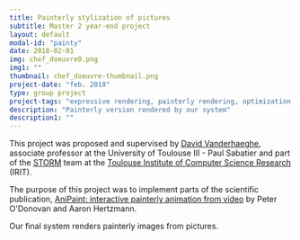 ```yaml
---
title: Painterly stylization of pictures
subtitle: Master 2 year-end project
layout: default
modal-id: "painty"
date: 2018-02-01
img: chef_doeuvre0.png
img1: ""
thumbnail: chef_doeuvre-thumbnail.png
project-date: "feb. 2018"
type: group project
project-tags: "expressive rendering, painterly rendering, optimization problem, image processing"
description: "Painterly version rendered by our system"
description1: ""
---
```


This project was proposed and supervised by [David Vanderhaeghe](http://www.dlyr.fr/stuff/), associate professor at the University of Toulouse III - Paul Sabatier and part of the [STORM](https://www.irit.fr/STORM/site/) team at the [Toulouse Institute of Computer Science Research](https://www.irit.fr/?lang=en) (IRIT).

The purpose of this project was to implement parts of the scientific publication, [AniPaint: interactive painterly animation from video](http://www.dgp.toronto.edu/~donovan/anipaint/) by Peter O'Donovan and Aaron Hertzmann.

Our final system renders painterly images from pictures.
